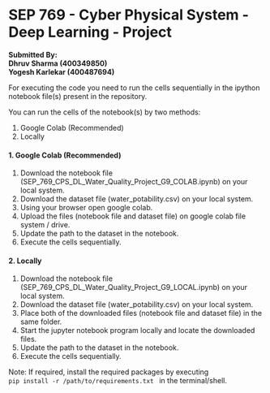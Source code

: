 # SEP 769 - Cyber Physical System - Deep Learning - Project

<b>Submitted By: </br>
Dhruv Sharma (400349850) </br>
Yogesh Karlekar (400487694) </b>

For executing the code you need to run the cells sequentially in the ipython notebook file(s) present in the repository.

You can run the cells of the notebook(s) by two methods:
1. Google Colab (Recommended)
2. Locally

#### 1. Google Colab (Recommended)
1. Download the notebook file (SEP_769_CPS_DL_Water_Quality_Project_G9_COLAB.ipynb) on your local system.
2. Download the dataset file (water_potability.csv) on your local system.
3. Using your browser open google colab.
4. Upload the files (notebook file and dataset file) on google colab file system / drive.
5. Update the path to the dataset in the notebook.
6. Execute the cells sequentially.

#### 2. Locally
1. Download the notebook file (SEP_769_CPS_DL_Water_Quality_Project_G9_LOCAL.ipynb) on your local system.
2. Download the dataset file (water_potability.csv) on your local system.
3. Place both of the downloaded files (notebook file and dataset file) in the same folder.
4. Start the jupyter notebook program locally and locate the downloaded files.
5. Update the path to the dataset in the notebook.
6. Execute the cells sequentially.

Note: If required, install the required packages by executing <code> pip install -r /path/to/requirements.txt </code> in the terminal/shell.
